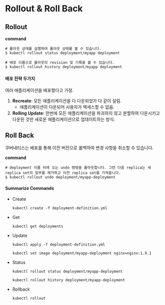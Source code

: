 # Rollout & Roll Back



## Rollout

**command**

```
# 롤아웃 상태를 실행하여 롤아웃 상태를 볼 수 있습니다.
$ kubectl rollout status deployment/myapp deployment
```

```
# 배포 이름으로 롤아웃의 revision 및 기록을 볼 수 있습니다.
$ kubectl rollout history deployment/myapp deployment
```



#### 배포 전략 두가지

여러 애플리케이션을 배포했다고 가정.

1. **Recreate**: 모든 애플리케이션을 다 다운되었가 다 같이 살림.
   - 애플리케이션이 다운되어 사용자가 액세스할 수 없음.
2. **Rolling Update**: 한번에 모든 애플리케이션을 파괴하지 않고 분할하여 다운시키고 다운된 것만 새로운 애플리케이션으로 업데이트하는 방식.





## Roll Back

쿠버네티스는 배포를 통해 이전 버전으로 롤백하여 변경 사항을 취소할 수 있습니다.



**command**

```
# deployment 이름 뒤에 오는 undo 명령을 롤아웃합니다. 그런 다음 replica는 새 replica set의 일부를 제거하고 이전 replica set를 가져옵니다.
$ kubectl rollout undo deployment/myapp-deployment
```





#### Summarize Commands

- Create

  `kubectl create -f deployment-definition.yml`

- Get

  `kubectl get deployments`

- Update

  `kubectl apply -f deployment-definition.yml`

  `kubectl set image deployment/myapp-deployment nginx=nginx:1.9.1`

- Status

  `kubectl rollout status deployment/myapp-deployment`

  `kubectl rollout history deployment/myapp-deployment`

- Rollback

  `kubectl rollout`

